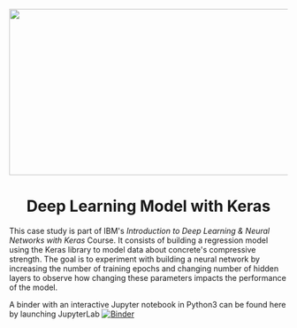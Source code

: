 <p align="center">
  <img width="600" height="300" src="https://github.com/prislb/Simple-Deep-Learning-Model-Keras/blob/main/keras-nn.png">
</p>

<h1 align="center"> Deep Learning Model with Keras </h1>

This case study is part of IBM's *Introduction to Deep Learning & Neural Networks with Keras* Course. It consists of building a regression model using the Keras library to model data about concrete's compressive strength. The goal is to experiment with building a neural network by increasing the number of training epochs and changing number of hidden layers to observe how changing these parameters impacts the performance of the model.

A binder with an interactive Jupyter notebook in Python3 can be found here by launching JupyterLab [![Binder](http://mybinder.org/badge.svg)](https://mybinder.org/v2/gh/prislb/Simple-Deep-Learning-Model-Keras/main?urlpath=lab)
